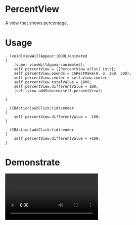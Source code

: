 # PercentView
A view that shows percentage.

# Usage
~~~
- (void)viewWillAppear:(BOOL)animated
{
    [super viewWillAppear:animated];
    self.percentView = [[PercentView alloc] init];
    self.percentView.bounds = CGRectMake(0, 0, 300, 300);
    self.percentView.center = self.view.center;
    self.percentView.totalValue = 1000;
    self.percentView.differentValue = 100;
    [self.view addSubview:self.percentView];
    
}

- (IBAction)subClick:(id)sender
{
    self.percentView.differentValue = -100;
}

- (IBAction)addClick:(id)sender
{
    self.percentView.differentValue = +100;
}
~~~

# Demonstrate
![Alt text](https://github.com/ProgrammerLZ/GitHub/blob/master/Video/PercentView.mov)
